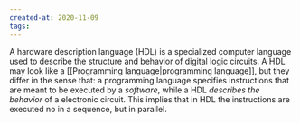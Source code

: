 ```yaml
---
created-at: 2020-11-09
tags:
---
```

A hardware description language (HDL) is a specialized computer language used to describe the structure and behavior of digital logic circuits.
A HDL may look like a [[Programming language|programming language]], but they differ in the sense that: a programming language specifies instructions that are meant to be executed by a *software*, while a HDL *describes the behavior* of a electronic circuit. This implies that in HDL the instructions are executed no in a sequence, but in parallel.
